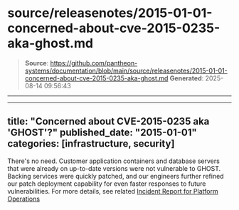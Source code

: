 # source/releasenotes/2015-01-01-concerned-about-cve-2015-0235-aka-ghost.md

> **Source**: https://github.com/pantheon-systems/documentation/blob/main/source/releasenotes/2015-01-01-concerned-about-cve-2015-0235-aka-ghost.md
> **Generated**: 2025-08-14 09:56:43

---

---
title: "Concerned about CVE-2015-0235 aka 'GHOST'?"
published_date: "2015-01-01"
categories: [infrastructure, security]
---
There's no need. Customer application containers and database servers that were already on up-to-date versions were not vulnerable to GHOST.  Backing services were quickly patched, and our engineers further refined our patch deployment capability for even faster responses to future vulnerabilities. For more details, see related [Incident Report for Platform Operations](https://status.pantheon.io/incidents/z4l03w9rf3z7)
